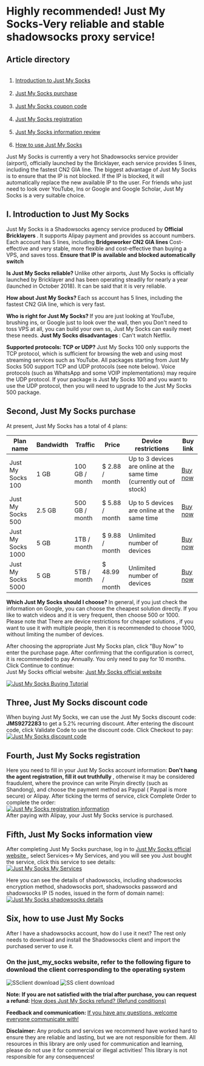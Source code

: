 <h1>Highly recommended! Just My Socks-Very reliable and stable shadowsocks proxy service! </h1>
<h2> Article directory </h2>
<ol id = "user-content-content-index-contents">
 <li> <a href="#user-content-just1"> Introduction to Just My Socks </a> </li>
 <li> <a href="#user-content-just2"> Just My Socks purchase </a> </li>
 <li> <a href="#user-content-just3"> Just My Socks coupon code </a> </li>
 <li> <a href="#user-content-just4"> Just My Socks registration </a> </li>
 <li> <a href="#user-content-just5"> Just My Socks information review </a> </li>
 <li> <a href="#user-content-just6"> How to use Just My Socks </a> </li>
</ol>
<p class = "keepp">
Just My Socks is currently a very hot Shadowsocks service provider (airport), officially launched by the Bricklayer, each service provides 5 lines, including the fastest CN2 GIA line. The biggest advantage of Just My Socks is to ensure that the IP is not blocked. If the IP is blocked, it will automatically replace the new available IP to the user. For friends who just need to look over YouTube, Ins or Google and Google Scholar, Just My Socks is a very suitable choice.
</p>
<h2 id = "user-content-just1"> <span id = "just_my_socks"> I. Introduction to Just My Socks </span> </h2>
<p class = "keepp">
Just My Socks is a Shadowsocks agency service produced by <strong> Official Bricklayers </strong>. It supports Alipay payment and provides ss account numbers. Each account has 5 lines, including <strong> Bridgeworker CN2 GIA lines </strong> Cost-effective and very stable, more flexible and cost-effective than buying a VPS, and saves toss. <Strong> Ensure that IP is available and blocked automatically switch </strong>
</p>
<p class = "keepp">
<strong> Is Just My Socks reliable? </strong> Unlike other airports, Just My Socks is officially launched by Bricklayer and has been operating steadily for nearly a year (launched in October 2018). It can be said that it is very reliable.
</p>
<p class = "keepp">
<strong> How about Just My Socks? </strong> Each ss account has 5 lines, including the fastest CN2 GIA line, which is very fast.
</p>
<p class = "keepp">
<strong> Who is right for Just My Socks? </strong> If you are just looking at YouTube, brushing ins, or Google just to look over the wall, then you Don't need to toss VPS at all, you can build your own ss, Just My Socks can easily meet these needs. <strong> Just My Socks disadvantages </strong>: Can't watch Netflix.
</p>
<p class = "keepp">
<strong> Supported protocols: TCP or UDP? </strong>
Just My Socks 100 only supports the TCP protocol, which is sufficient for browsing the web and using most streaming services such as YouTube. All packages starting from Just My Socks 500 support TCP and UDP protocols (see note below). Voice protocols (such as WhatsApp and some VOIP implementations) may require the UDP protocol. If your package is Just My Socks 100 and you want to use the UDP protocol, then you will need to upgrade to the Just My Socks 500 package.
</p>
<h2 id = "user-content-just2"> <span id = "just_my_socks-2"> Second, Just My Socks purchase </span> </h2>
<p class = "keepp"> At present, Just My Socks has a total of 4 plans: </p>
<table id = "tablepress-1">
<thead>
<tr>
<th> Plan name </th>
<th> Bandwidth </th>
<th> Traffic </th>
<th> Price </th>
<th> Device restrictions </th>
<th> Buy link </th>
</tr>
</thead>
<tbody>
<tr>
<td> Just My Socks 100 </td>
<td> 1 GB </td>
<td> 100 GB / month </td>
<td> $ 2.88 / month </td>
<td> Up to 3 devices are online at the same time (currently out of stock) </td>
<td> <a rel="nofollow" href="https://lihi1.com/vbBxA"> Buy now </a> </td>
</tr>
<tr>
<td> Just My Socks 500 </td>
<td> 2.5 GB </td>
<td> 500 GB / month </td>
<td> $ 5.88 / month </td>
<td> Up to 5 devices are online at the same time </td>
<td> <a rel="nofollow" href="https://lihi1.com/cEsnp"> Buy now </a> </td>
</tr>
<tr>
<td> Just My Socks 1000 </td>
<td> 5 GB </td>
<td> 1TB / month </td>
<td> $ 9.88 / month </td>
<td> Unlimited number of devices </td>
<td> <a rel="nofollow" href="https://lihi1.com/l28hA"> Buy now </a> </td>
</tr>
<tr>
<td> Just My Socks 5000 </td>
<td> 5 GB </td>
<td> 5TB / month </td>
<td> $ 48.99 / month </td>
<td> Unlimited number of devices </td>
<td> <a rel="nofollow" href="https://lihi1.com/Tov44"> Buy now </a> </td>
</tr>
</tbody>
</table>
<p class = "keepp">
<strong> Which Just My Socks should I choose? </strong> In general, if you just check the information on Google, you can choose the cheapest solution directly. If you like to watch videos and it is very frequent, then choose 500 or 1000. Please note that <span style = "color : # ff0000; "> There are device restrictions for cheaper solutions </span>, if you want to use it with multiple people, then it is recommended to choose 1000, without limiting the number of devices.
</p>
<p class = "keepp">
After choosing the appropriate Just My Socks plan, click "Buy Now" to enter the purchase page. After confirming that the configuration is correct, it is recommended to pay Annually. You only need to pay for 10 months. Click Continue to continue:
<br class="keepp">
Just My Socks official website: <a rel="nofollow" href="https://lihi1.com/l0QrZ"> Just My Socks official website </a>
</p>
<a href="https://github.com/killgcd/justmysocks/blob/master/images/jms-1.png" target="_blank" rel="noopener noreferrer"> <img style = "max-width: 100% " src ="https://github.com/killgcd/justmysocks/raw/master/images/jms-1.png" alt =" Just My Socks Buying Tutorial "/> </a>
<h2 id = "user-content-just3"> <span id = "just_my_socks-3"> Three, Just My Socks discount code </span> </h2>
<p class = "keepp">
When buying Just My Socks, we can use the Just My Socks discount code: <strong> JMS9272283 </strong> to get a 5.2% recurring discount. After entering the discount code, click Validate Code to use the discount code. Click Checkout to pay:
<br class="keepp">
<a href="https://github.com/killgcd/justmysocks/blob/master/images/jms-2.png" target="_blank" rel="noopener noreferrer"> <img style = "max-width: 100% " src ="https://github.com/killgcd/justmysocks/raw/master/images/jms-2.png" alt =" Just My Socks discount code "/> </a>
</p>
<h2 id = "user-content-just4"> <span id = "just_my_socks-4"> Fourth, Just My Socks registration </span> </h2>
<p class = "keepp">
Here you need to fill in your Just My Socks account information: <strong> Don't hang the agent registration, fill it out truthfully </strong>, otherwise it may be considered fraudulent, where the province can write Pinyin directly (such as Shandong), and choose the payment method as Paypal ( Paypal is more secure) or Alipay. After ticking the terms of service, click Complete Order to complete the order:
<br class="keepp">
<a href="https://github.com/killgcd/justmysocks/blob/master/images/jms-3.png" target="_blank" rel="noopener noreferrer"> <img style = "max-width: 100% " src ="https://github.com/killgcd/justmysocks/raw/master/images/jms-3.png" alt =" Just My Socks registration information "/> </a>
<br class="keepp">
After paying with Alipay, your Just My Socks service is purchased.
</p>
<h2 id = "user-content-just5"> <span id = "just_my_socks-5"> Fifth, Just My Socks information view </span> </h2>
<p class = "keepp">
After completing Just My Socks purchase, log in to <a rel="nofollow" href="https://lihi1.com/l0QrZ"> Just My Socks official website </a>, select Services-> My Services, and you will see you Just bought the service, click this service to see details:
<br class="keepp">
<a href="https://github.com/killgcd/justmysocks/blob/master/images/jms-4.png" target="_blank" rel="noopener noreferrer"> <img style = "max-width: 100% " src ="https://github.com/killgcd/justmysocks/raw/master/images/jms-4.png" alt =" Just My Socks My Services "/> </a>
</p>
<p class = "keepp">
Here you can see the details of shadowsocks, including shadowsocks encryption method, shadowsocks port, shadowsocks password and shadowsocks IP (5 nodes, issued in the form of domain name):
<br class="keepp">
<a href="https://github.com/killgcd/justmysocks/blob/master/images/jms-5.png" target="_blank" rel="noopener noreferrer"> <img style = "max-width: 100% " src ="https://github.com/killgcd/justmysocks/raw/master/images/jms-5.png" alt =" Just My Socks shadowsocks details "/> </a>
</p>
<h2 id = "user-content-just6"> <span id = "just_my_socks-6"> Six, how to use Just My Socks </span> </h2>
<p class = "keepp">
After I have a shadowsocks account, how do I use it next? The rest only needs to download and install the Shadowsocks client and import the purchased server to use it.
</p>
<h3> On the just_my_socks website, refer to the following figure to download the client corresponding to the operating system </h3>
<img style = "max-width: 100%" src = "https://github.com/killgcd/justmysocks/raw/master/images/dccn.jpg" alt = "SSclient download" />
<img style = "max-width: 100%" src = "https://github.com/killgcd/justmysocks/raw/master/images/dcen.jpg" alt = "SS client download" />
<p class = "keepp"> <strong> Note: If you are not satisfied with the trial after purchase, you can request a refund: </strong> <a href="jmstk.md" rel="nofollow"> How does Just My Socks refund? (Refund conditions) </a> </p>
<p class = "keepp"> <strong> Feedback and communication: </strong> <a href="https://github.com/bannedbook/fanqiang/issues" rel="nofollow"> If you have any questions, welcome everyone communicate with! </a> </p>
<p class = "keepp"> <strong> Disclaimer: </strong> Any products and services we recommend have worked hard to ensure they are reliable and lasting, but we are not responsible for them. All resources in this library are only used for communication and learning, please do not use it for commercial or illegal activities! This library is not responsible for any consequences! </p>